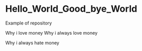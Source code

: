 # Hello_World_Good_bye_World
Example of  repository


Why i love money
Why i always love money

Why i always hate money
